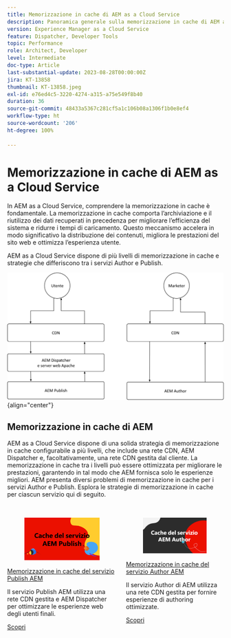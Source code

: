 ```yaml
---
title: Memorizzazione in cache di AEM as a Cloud Service
description: Panoramica generale sulla memorizzazione in cache di AEM as a Cloud Service
version: Experience Manager as a Cloud Service
feature: Dispatcher, Developer Tools
topic: Performance
role: Architect, Developer
level: Intermediate
doc-type: Article
last-substantial-update: 2023-08-28T00:00:00Z
jira: KT-13858
thumbnail: KT-13858.jpeg
exl-id: e76ed4c5-3220-4274-a315-a75e549f8b40
duration: 36
source-git-commit: 48433a5367c281cf5a1c106b08a1306f1b0e8ef4
workflow-type: ht
source-wordcount: '206'
ht-degree: 100%

---
```


# Memorizzazione in cache di AEM as a Cloud Service

In AEM as a Cloud Service, comprendere la memorizzazione in cache è fondamentale. La memorizzazione in cache comporta l’archiviazione e il riutilizzo dei dati recuperati in precedenza per migliorare l’efficienza del sistema e ridurre i tempi di caricamento. Questo meccanismo accelera in modo significativo la distribuzione dei contenuti, migliora le prestazioni del sito web e ottimizza l’esperienza utente.

AEM as a Cloud Service dispone di più livelli di memorizzazione in cache e strategie che differiscono tra i servizi Author e Publish.

![Panoramica sulla memorizzazione in cache AEM as a Cloud Service](./assets/overview/all.png){align="center"}

## Memorizzazione in cache di AEM

AEM as a Cloud Service dispone di una solida strategia di memorizzazione in cache configurabile a più livelli, che include una rete CDN, AEM Dispatcher e, facoltativamente, una rete CDN gestita dal cliente. La memorizzazione in cache tra i livelli può essere ottimizzata per migliorare le prestazioni, garantendo in tal modo che AEM fornisca solo le esperienze migliori. AEM presenta diversi problemi di memorizzazione in cache per i servizi Author e Publish. Esplora le strategie di memorizzazione in cache per ciascun servizio qui di seguito.


<div class="columns is-multiline" style="margin-top: 2rem">
    <div class="column is-half-tablet is-half-desktop is-half-widescreen" aria-label="AEM Publish service caching">
    <div class="card is-padded-small is-padded-big-mobile" style="height: 100%">
        <div class="card-image">
          <figure class="image is-16by9">
            <a href="./publish.md" title="Servizio di pubblicazione AEM" tabindex="-1">
              <img class="is-bordered-r-small" src="./assets/overview/publish-card.png" alt="Memorizzazione in cache del servizio Publish AEM">
            </a>
          </figure>
        </div>
        <div class="card-content is-padded-small">
          <div class="content">
            <p class="headline is-size-6 has-text-weight-bold"><a href="./publish.md" title="Memorizzazione in cache del servizio Publish AEM">Memorizzazione in cache del servizio Publish AEM</a></p>
            <p class="is-size-6">Il servizio Publish AEM utilizza una rete CDN gestita e AEM Dispatcher per ottimizzare le esperienze web degli utenti finali.</p>
            <a href="./publish.md" class="spectrum-Button spectrum-Button--outline spectrum-Button--primary spectrum-Button--sizeM">
              <span class="spectrum-Button-label has-no-wrap has-text-weight-bold">Scopri</span>
            </a>
          </div>
        </div>
      </div>
    </div>
    <div class="column is-half-tablet is-half-desktop is-half-widescreen" aria-label="AEM Author service caching">
        <div class="card is-padded-small is-padded-big-mobile" style="height: 100%">
            <div class="card-image">
            <figure class="image is-16by9">
                <a href="./author.md" title="Memorizzazione in cache del servizio Author AEM" tabindex="-1">
                <img class="is-bordered-r-small" src="./assets/overview/author-card.png" alt="Memorizzazione in cache del servizio Author AEM">
                </a>
            </figure>
            </div>
            <div class="card-content is-padded-small">
            <div class="content">
                <p class="headline is-size-6 has-text-weight-bold"><a href="./author.md" title="Memorizzazione in cache del servizio Author AEM">Memorizzazione in cache del servizio Author AEM</a></p>
                <p class="is-size-6">Il servizio Author di AEM utilizza una rete CDN gestita per fornire esperienze di authoring ottimizzate.</p>
                <a href="./author.md" class="spectrum-Button spectrum-Button--outline spectrum-Button--primary spectrum-Button--sizeM">
                <span class="spectrum-Button-label has-no-wrap has-text-weight-bold">Scopri</span>
                </a>
            </div>
            </div>
        </div>
    </div>
</div>
